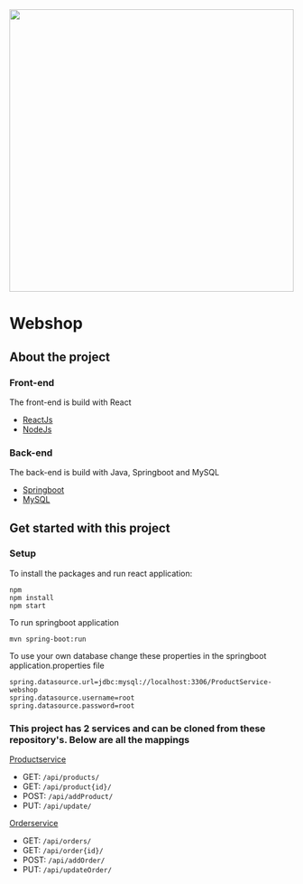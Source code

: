 <img src="https://cdn.dribbble.com/users/1671186/screenshots/7103694/media/7e6a6c5a4e6d9afd51364b17ca627e08.gif" width="100%" height="500px"/>

# Webshop

## About the project

### Front-end

The front-end is build with React

- <a href="https://reactjs.org/">ReactJs</a>
- <a href="https://nodejs.org/en/">NodeJs</a>

### Back-end

The back-end is build with Java, Springboot and MySQL

- <a href="https://spring.io/projects/spring-boot">Springboot</a>
- <a href="https://www.mysql.com/">MySQL</a>

## Get started with this project

### Setup

To install the packages and run react application:
```
npm
npm install
npm start
```
To run springboot application
```
mvn spring-boot:run
```
To use your own database change these properties in the springboot application.properties file
```
spring.datasource.url=jdbc:mysql://localhost:3306/ProductService-webshop
spring.datasource.username=root
spring.datasource.password=root
```

### This project has 2 services and can be cloned from these repository's. Below are all the mappings

<a href="https://github.com/Semm6/ProductService-Webshop">Productservice</a>

- GET: <code>/api/products/</code>
- GET: <code>/api/product{id}/</code>
- POST: <code>/api/addProduct/</code>
- PUT: <code>/api/update/</code>

<a href="https://github.com/Semm6/OrderService-Webshop">Orderservice</a>

- GET: <code>/api/orders/</code>
- GET: <code>/api/order{id}/</code>
- POST: <code>/api/addOrder/</code>
- PUT: <code>/api/updateOrder/</code>
